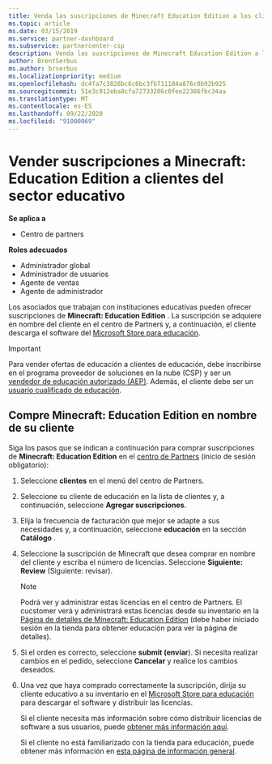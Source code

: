 ```yaml
---
title: Venda las suscripciones de Minecraft Education Edition a los clientes de educación
ms.topic: article
ms.date: 03/15/2019
ms.service: partner-dashboard
ms.subservice: partnercenter-csp
description: Venda las suscripciones de Minecraft Education Edition a los clientes de educación calificados que puedan descargarlos desde Microsoft Education Store.
author: BrentSerbus
ms.author: brserbus
ms.localizationpriority: medium
ms.openlocfilehash: dc4fa7c3828bc6c6bc3fb711184a876c0b92b925
ms.sourcegitcommit: 51e3c912eba8cfa72733206c0fee22386fbc34aa
ms.translationtype: MT
ms.contentlocale: es-ES
ms.lasthandoff: 09/22/2020
ms.locfileid: "91000069"
---
```

# <a name="sell-minecraft-education-edition-subscriptions-to-education-customers"></a>Vender suscripciones a Minecraft: Education Edition a clientes del sector educativo

**Se aplica a**

-  Centro de partners

**Roles adecuados**
-   Administrador global
-   Administrador de usuarios
-   Agente de ventas
-   Agente de administrador

Los asociados que trabajan con instituciones educativas pueden ofrecer suscripciones de **Minecraft: Education Edition** . La suscripción se adquiere en nombre del cliente en el centro de Partners y, a continuación, el cliente descarga el software del [Microsoft Store para educación](https://educationstore.microsoft.com). 

>[!IMPORTANT]
>Para vender ofertas de educación a clientes de educación, debe inscribirse en el programa proveedor de soluciones en la nube (CSP) y ser un [vendedor de educación autorizado (AEP)](https://www.mepn.com). Además, el cliente debe ser un [usuario cualificado de educación](https://www.microsoftvolumelicensing.com/DocumentSearch.aspx?Mode=3&DocumentTypeId=7).  

 
## <a name="buy-minecraft-education-edition-on-behalf-of-your-customer"></a>Compre **Minecraft: Education Edition** en nombre de su cliente

Siga los pasos que se indican a continuación para comprar suscripciones de **Minecraft: Education Edition** en el [centro de Partners](https://partnercenter.microsoft.com/pcv/dashboard/overview
) (inicio de sesión obligatorio):

  1.  Seleccione **clientes** en el menú del centro de Partners.
  
  2.  Seleccione su cliente de educación en la lista de clientes y, a continuación, seleccione **Agregar suscripciones**.
  
  3.  Elija la frecuencia de facturación que mejor se adapte a sus necesidades y, a continuación, seleccione **educación** en la sección **Catálogo** .

  4.  Seleccione la suscripción de Minecraft que desea comprar en nombre del cliente y escriba el número de licencias. Seleccione **Siguiente: Review** (Siguiente: revisar).

      >[!NOTE]
      >Podrá ver y administrar estas licencias en el centro de Partners. El cucstomer verá y administrará estas licencias desde su inventario en la [Página de detalles de Minecraft: Education Edition](https://educationstore.microsoft.com/store/details/minecraft-education-edition/9nblggh4r2r6) (debe haber iniciado sesión en la tienda para obtener educación para ver la página de detalles). 

  5.  Si el orden es correcto, seleccione **submit (enviar**). Si necesita realizar cambios en el pedido, seleccione **Cancelar** y realice los cambios deseados.   

  6.  Una vez que haya comprado correctamente la suscripción, dirija su cliente educativo a su inventario en el [Microsoft Store para educación](https://educationstore.microsoft.com) para descargar el software y distribuir las licencias.

      Si el cliente necesita más información sobre cómo distribuir licencias de software a sus usuarios, puede [obtener más información aquí](/education/windows/school-get-minecraft#distribute-minecraft).  
  
      Si el cliente no está familiarizado con la tienda para educación, puede obtener más información en [esta página de información general](/microsoft-store/windows-store-for-business-overview).  

